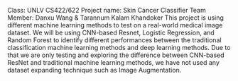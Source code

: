 Class: UNLV CS422/622
Project name: Skin Cancer Classifier
Team Member: Danxu Wang &  Tarannum Kalam Khandoker
This project is using different machine learning methods to test on a real-world medical image dataset. We will be using CNN-based Resnet, Logistic Regression, and Random Forest to identify different performances between the traditional classification machine learning methods and deep learning methods. Due to that we are only testing and exploring the difference between CNN-based ResNet and traditional machine learning methods, we have not used any dataset expanding technique such as Image Augmentation.
